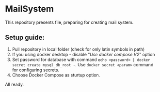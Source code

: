 # MailSystem

This repository presents file, preparing for creating mail system.

## Setup guide:
1. Pull repository in local folder (check for only latin symbols in path)
2. If you using docker desktop - disable "_Use docker compose V2_" option
3. Set password for database with command `echo <password> | docker secret create mysql_db_root -`. Use `docker secret <param>` command for configuring secrets.
4. Choose Docker Compose as sturtup option.

All ready.
